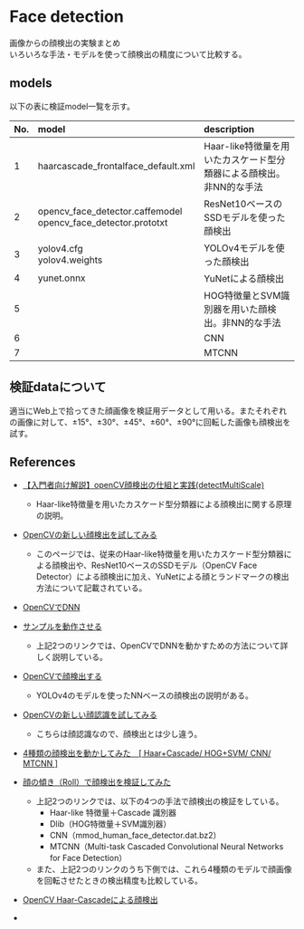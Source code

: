 # Face detection
画像からの顔検出の実験まとめ  
いろいろな手法・モデルを使って顔検出の精度について比較する。

## models
以下の表に検証model一覧を示す。

|No.|model|description|
|:-|:-|:-|
|1|haarcascade_frontalface_default.xml|Haar-like特徴量を用いたカスケード型分類器による顔検出。非NN的な手法|
|2|opencv_face_detector.caffemodel <br> opencv_face_detector.prototxt|ResNet10ベースのSSDモデルを使った顔検出|
|3|yolov4.cfg <br> yolov4.weights|YOLOv4モデルを使った顔検出|
|4|yunet.onnx|YuNetによる顔検出|
|5||HOG特徴量とSVM識別器を用いた顔検出。非NN的な手法|
|6||CNN|
|7||MTCNN|

## 検証dataについて
適当にWeb上で拾ってきた顔画像を検証用データとして用いる。またそれぞれの画像に対して、±15°、±30°、±45°、±60°、±90°に回転した画像も顔検出を試す。

## References
  - [【入門者向け解説】openCV顔検出の仕組と実践(detectMultiScale)](https://qiita.com/FukuharaYohei/items/ec6dce7cc5ea21a51a82)
    - Haar-like特徴量を用いたカスケード型分類器による顔検出に関する原理の説明。

  - [OpenCVの新しい顔検出を試してみる](https://qiita.com/UnaNancyOwen/items/f3db189760037ec680f3)
    - このページでは、従来のHaar-like特徴量を用いたカスケード型分類器による顔検出や、ResNet10ベースのSSDモデル（OpenCV Face Detector）による顔検出に加え、YuNetによる顔とランドマークの検出方法について記載されている。

  - [OpenCVでDNN](https://ws.tetsuakibaba.jp/doku.php?id=opencv_dnn:%E7%92%B0%E5%A2%83%E6%A7%8B%E7%AF%89:install)
  - [サンプルを動作させる](https://ws.tetsuakibaba.jp/doku.php?id=opencv_dnn:samples:%E6%9C%80%E5%88%9D%E3%81%AB)
    - 上記2つのリンクでは、OpenCVでDNNを動かすための方法について詳しく説明している。



  - [OpenCVで顔検出する](https://qiita.com/studio_haneya/items/97560b54b8348db8de87)
    - YOLOv4のモデルを使ったNNベースの顔検出の説明がある。

  - [OpenCVの新しい顔認識を試してみる](https://qiita.com/UnaNancyOwen/items/8c65a976b0da2a558f06)
    - こちらは顔認識なので、顔検出とは少し違う。


  - [4種類の顔検出を動かしてみた　[ Haar+Cascade/ HOG+SVM/ CNN/ MTCNN ]](https://iatom.hatenablog.com/entry/2020/11/01/152307)
  - [顔の傾き（Roll）で顔検出を検証してみた](https://iatom.hatenablog.com/entry/2020/11/05/215247)
    - 上記2つのリンクでは、以下の4つの手法で顔検出の検証をしている。
      - Haar-like 特徴量＋Cascade 識別器
      - Dlib（HOG特徴量＋SVM識別器）
      - CNN（mmod_human_face_detector.dat.bz2）
      - MTCNN（Multi-task Cascaded Convolutional Neural Networks for Face Detection）
    - また、上記2つのリンクのうち下側では、これら4種類のモデルで顔画像を回転させたときの検出精度も比較している。


  - [OpenCV Haar-Cascadeによる顔検出](https://qiita.com/tnoce/items/c819c85a85c16d246be8)

  - []()

